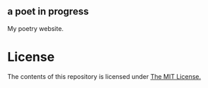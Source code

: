 ## a poet in progress
My poetry website.

# License

The contents of this repository is licensed under [The MIT License.](https://opensource.org/licenses/MIT)

